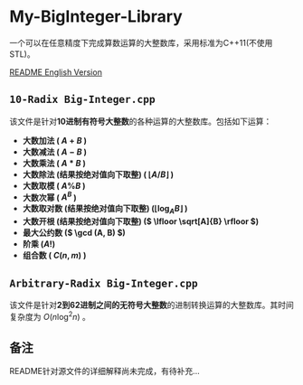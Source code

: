 # My-BigInteger-Library

一个可以在任意精度下完成算数运算的大整数库，采用标准为C++11(不使用STL)。

[README English Version](https://github.com/GoatGirl98/My-BigInteger-Library/blob/main/README.md)

## `10-Radix Big-Integer.cpp`

该文件是针对**10进制有符号大整数**的各种运算的大整数库。包括如下运算：

- **大数加法 ( $A+B$ )**
- **大数减法 ( $A-B$ )**
- **大数乘法 ( $A*B$ )**
- **大数除法 (结果按绝对值向下取整) ( $\lfloor A/B \rfloor$ )**
- **大数取模 ( $A\%B$ )**
- **大数次幂 ( $A^B$ )**
- **大数取对数 (结果按绝对值向下取整) ($\lfloor \log_A B\rfloor$ )**
- **大数开根 (结果按绝对值向下取整) ($ \lfloor \sqrt[A]{B} \rfloor $)**
- **最大公约数 ($ \gcd (A, B) $)**
- **阶乘 ($A!$)**
- **组合数 ( $C(n, m)$ )**

## `Arbitrary-Radix Big-Integer.cpp`

该文件是针对**2到62进制之间的无符号大整数**的进制转换运算的大整数库。其时间复杂度为 $O(n \log ^2 n)$ 。

## 备注

README针对源文件的详细解释尚未完成，有待补充...
